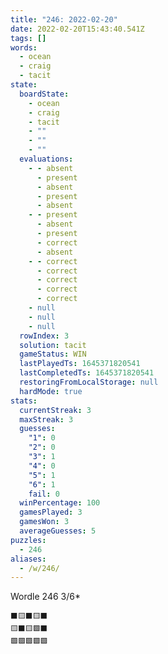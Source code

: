 ```yaml
---
title: "246: 2022-02-20"
date: 2022-02-20T15:43:40.541Z
tags: []
words:
  - ocean
  - craig
  - tacit
state:
  boardState:
    - ocean
    - craig
    - tacit
    - ""
    - ""
    - ""
  evaluations:
    - - absent
      - present
      - absent
      - present
      - absent
    - - present
      - absent
      - present
      - correct
      - absent
    - - correct
      - correct
      - correct
      - correct
      - correct
    - null
    - null
    - null
  rowIndex: 3
  solution: tacit
  gameStatus: WIN
  lastPlayedTs: 1645371820541
  lastCompletedTs: 1645371820541
  restoringFromLocalStorage: null
  hardMode: true
stats:
  currentStreak: 3
  maxStreak: 3
  guesses:
    "1": 0
    "2": 0
    "3": 1
    "4": 0
    "5": 1
    "6": 1
    fail: 0
  winPercentage: 100
  gamesPlayed: 3
  gamesWon: 3
  averageGuesses: 5
puzzles:
  - 246
aliases:
  - /w/246/
---
```


Wordle 246 3/6*

<!-- more -->

```
⬛🟨⬛🟨⬛
🟨⬛🟨🟩⬛
🟩🟩🟩🟩🟩
```

